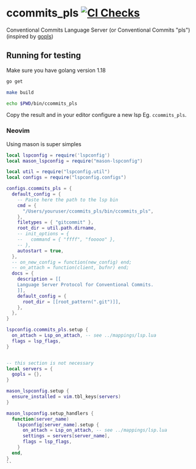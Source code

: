 # ccommits_pls [![CI Checks](https://github.com/cristianoliveira/ccommits_pls/actions/workflows/checks.yml/badge.svg)](https://github.com/cristianoliveira/ccommits_pls/actions/workflows/checks.yml)

Conventional Commits Language Server (or Conventional Commits "pls") (inspired by [gopls](https://github.com/golang/tools/tree/master/gopls))

## Running for testing

Make sure you have golang version 1.18 

```bash
go get

make build

echo $PWD/bin/ccommits_pls
```

Copy the result and in your editor configure a new lsp Eg. `ccommits_pls`. 

### Neovim

Using mason is super simples

```lua
local lspconfig = require('lspconfig')
local mason_lspconfig = require("mason-lspconfig")

local util = require("lspconfig.util")
local configs = require("lspconfig.configs")

configs.ccommits_pls = {
  default_config = {
    -- Paste here the path to the lsp bin
    cmd = {
      "/Users/youruser/ccommits_pls/bin/ccommits_pls",
    },
    filetypes = { "gitcommit" },
    root_dir = util.path.dirname,
    -- init_options = {
    --   command = { "ffff", "fooooo" },
    -- },
    autostart = true,
  },
  -- on_new_config = function(new_config) end;
  -- on_attach = function(client, bufnr) end;
  docs = {
    description = [[
    Language Server Protocol for Conventional Commits.
    ]],
    default_config = {
      root_dir = [[root_pattern(".git")]],
    },
  },
}

lspconfig.ccommits_pls.setup {
  on_attach = Lsp_on_attach, -- see ../mappings/lsp.lua
  flags = lsp_flags,
}


-- this section is not necessary
local servers = {
  gopls = {},
}

mason_lspconfig.setup {
  ensure_installed = vim.tbl_keys(servers)
}

mason_lspconfig.setup_handlers {
  function(server_name)
    lspconfig[server_name].setup {
      on_attach = Lsp_on_attach, -- see ../mappings/lsp.lua
      settings = servers[server_name],
      flags = lsp_flags,
    }
  end,
}
``
